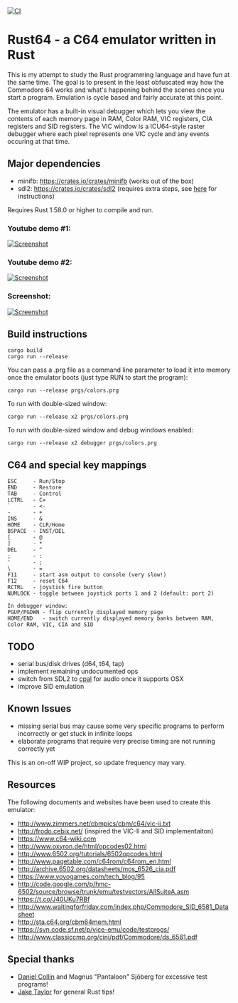 [![CI](https://github.com/kondrak/rust64/actions/workflows/rust.yml/badge.svg)](https://github.com/kondrak/rust64/actions/workflows/rust.yml)

# Rust64 - a C64 emulator written in Rust
This is my attempt to study the Rust programming language and have fun at the same time. The goal is to present in the least obfuscated way how the Commodore 64 works and what's happening behind the scenes once you start a program. Emulation is cycle based and fairly accurate at this point.

The emulator has a built-in visual debugger which lets you view the contents of each memory page in RAM, Color RAM, VIC registers, CIA registers and SID registers. The VIC window is a ICU64-style raster debugger where each pixel represents one VIC cycle and any events occuring at that time.

Major dependencies
------------------
- minifb: https://crates.io/crates/minifb (works out of the box)
- sdl2: https://crates.io/crates/sdl2 (requires extra steps, see [here](https://github.com/AngryLawyer/rust-sdl2) for instructions)

Requires Rust 1.58.0 or higher to compile and run.

### Youtube demo #1:
[![Screenshot](images/rust64_youtube.png?raw=true)](https://www.youtube.com/watch?v=b6OSsTPwLaE)
### Youtube demo #2:
[![Screenshot](images/rust64_youtube2.png?raw=true)](https://www.youtube.com/watch?v=g4d_1vPV6So)
### Screenshot:
[![Screenshot](images/rust64_github_prev.png?raw=true)](images/rust64_github.png?raw=true)



Build instructions
------------------
```
cargo build
cargo run --release
```

You can pass a .prg file as a command line parameter to load it into memory once the emulator boots (just type RUN to start the program):
```
cargo run --release prgs/colors.prg
```
To run with double-sized window:
```
cargo run --release x2 prgs/colors.prg
```
To run with double-sized window and debug windows enabled:
```
cargo run --release x2 debugger prgs/colors.prg
```

C64 and special key mappings
-------------------
```
ESC     - Run/Stop
END     - Restore
TAB     - Control
LCTRL   - C=
`       - <-
-       - +
INS     - &
HOME    - CLR/Home
BSPACE  - INST/DEL
[       - @
]       - *
DEL     - ^
;       - :
'       - ;
\       - =
F11     - start asm output to console (very slow!)
F12     - reset C64
RCTRL   - joystick fire button
NUMLOCK - toggle between joystick ports 1 and 2 (default: port 2)

In debugger window:
PGUP/PGDWN - flip currently displayed memory page
HOME/END   - switch currently displayed memory banks between RAM, Color RAM, VIC, CIA and SID
```

TODO
------------------
- serial bus/disk drives (d64, t64, tap)
- implement remaining undocumented ops
- switch from SDL2 to [cpal](https://github.com/tomaka/cpal) for audio once it supports OSX
- improve SID emulation

Known Issues
------------------
- missing serial bus may cause some very specific programs to perform incorrectly or get stuck in infinite loops
- elaborate programs that require very precise timing are not running correctly yet

This is an on-off WIP project, so update frequency may vary.

Resources
------------------
The following documents and websites have been used to create this emulator:

- http://www.zimmers.net/cbmpics/cbm/c64/vic-ii.txt
- http://frodo.cebix.net/ (inspired the VIC-II and SID implementaiton)
- https://www.c64-wiki.com
- http://www.oxyron.de/html/opcodes02.html
- http://www.6502.org/tutorials/6502opcodes.html
- http://www.pagetable.com/c64rom/c64rom_en.html
- http://archive.6502.org/datasheets/mos_6526_cia.pdf
- https://www.yoyogames.com/tech_blog/95
- http://code.google.com/p/hmc-6502/source/browse/trunk/emu/testvectors/AllSuiteA.asm
- https://t.co/J40UKu7RBf
- http://www.waitingforfriday.com/index.php/Commodore_SID_6581_Datasheet
- http://sta.c64.org/cbm64mem.html
- https://svn.code.sf.net/p/vice-emu/code/testprogs/
- http://www.classiccmp.org/cini/pdf/Commodore/ds_6581.pdf

Special thanks
------------------
- [Daniel Collin](https://twitter.com/daniel_collin) and Magnus "Pantaloon" Sjöberg for excessive test programs!
- [Jake Taylor](https://twitter.com/ferristweetsnow) for general Rust tips!
